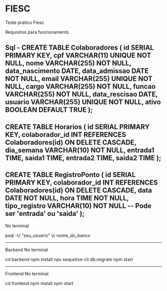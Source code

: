# FIESC
Teste pratico Fiesc

Requisitos para funcionamento



Sql -
CREATE TABLE Colaboradores (
    id SERIAL PRIMARY KEY,
    cpf VARCHAR(11) UNIQUE NOT NULL,
    nome VARCHAR(255) NOT NULL,
    data_nascimento DATE,
    data_admissao DATE NOT NULL,
    email VARCHAR(255) UNIQUE NOT NULL,
    cargo VARCHAR(255) NOT NULL,
    funcao VARCHAR(255) NOT NULL,
    data_rescisao DATE,
    usuario VARCHAR(255) UNIQUE NOT NULL,
    ativo BOOLEAN DEFAULT TRUE
);
-------------------------------------------------------------------------
CREATE TABLE Horarios (
    id SERIAL PRIMARY KEY,
    colaborador_id INT REFERENCES Colaboradores(id) ON DELETE CASCADE,
    dia_semana VARCHAR(10) NOT NULL,
    entrada1 TIME,
    saida1 TIME,
    entrada2 TIME,
    saida2 TIME
);
-------------------------------------------------------------------------
CREATE TABLE RegistroPonto (
    id SERIAL PRIMARY KEY,
    colaborador_id INT REFERENCES Colaboradores(id) ON DELETE CASCADE,
    data DATE NOT NULL,
    hora TIME NOT NULL,
    tipo_registro VARCHAR(10) NOT NULL -- Pode ser 'entrada' ou 'saida'
);
-------------------------------------------------------------------------

No terminal 

psql -U "seu_usuario"
\c nome_do_banco

-------------------------------------------------------------------------

Backend
No terminal 

cd backend
npm install
npx sequelize-cli db:migrate
npm start

-------------------------------------------------------------------------

Frontend
No terminal 

cd frontend
npm install
npm start







